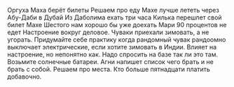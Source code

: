 Оргуха
Маха берёт билеты
Решаем про еду
Махе лучше лететь через Абу-Даби в Дубай
Из Даболима ехать три часа
Килька перешлет свой билет Махе
Шестого нам хорошо бы уже доехать
Мари 90 процентов не едет
Настроение вокруг деловое. Чуваки приехали зимовать, а не угорать.
Придумайте себе практику когда рандомный чувак рандоомно выключает электрические, если хотите зимовать в Индии.
Влияет на настроение, но непонятно как.
Надо спросить на базе так ли это там.
Возьмите солнечные батареи.
Агни напишет список чего брать и не брать с собой.
Решаем про места. Кто больше пятнадцати платить добавочно. 